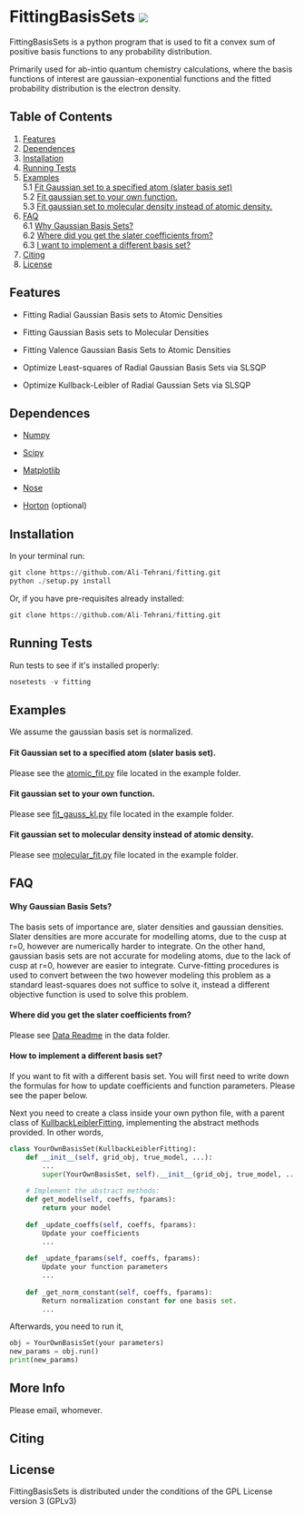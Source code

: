 FittingBasisSets <a href='https://docs.python.org/3.5/'><img src='https://img.shields.io/badge/python-3.5-blue.svg'></a>
===================

FittingBasisSets is a python program that is used to fit a convex sum of 
positive basis functions to any probability distribution. 

Primarily used for ab-intio quantum chemistry calculations, where the basis functions of 
interest are gaussian-exponential functions and the fitted probability 
distribution is the electron density.

## Table of Contents
1. [Features](#features)
2. [Dependences](#dependences)
3. [Installation](#installation)
4. [Running Tests](#runningtests)
5. [Examples](#examples)  
    5.1 [Fit Gaussian set to a specified atom (slater basis set)](#fit-gaussian-set-to-your-own-function.)  
    5.2 [Fit gaussian set to your own function.](#fit-gaussian-set-to-your-own-function.)  
    5.3 [Fit gaussian set to molecular density instead of atomic density.](#fit-gaussian-set-to-molecular-density-instead-of-atomic-density.)
6. [FAQ](#faq)  
    6.1 [Why Gaussian Basis Sets?](#why-gaussian-basis-sets?)  
    6.2 [Where did you get the slater coefficients from?](#where-did-you-get-the-slater-coefficients-from?)  
    6.3 [I want to implement a different basis set?](#how-to-implement-a-different-basis-set?)  
7. [Citing](#citing)
8. [License](#license)


## Features 
* Fitting Radial Gaussian Basis sets to Atomic Densities

* Fitting Gaussian Basis sets to Molecular Densities

* Fitting Valence Gaussian Basis Sets to Atomic Densities

* Optimize Least-squares of Radial Gaussian Basis Sets via SLSQP

* Optimize Kullback-Leibler of Radial Gaussian Sets via SLSQP


## Dependences 
* [Numpy](http://www.numpy.org/) 

* [Scipy](https://www.scipy.org/)

* [Matplotlib](https://matplotlib.org/)

* [Nose](http://nose.readthedocs.io/en/latest/)

* [Horton](https://theochem.github.io/horton/2.1.0/index.html) (optional)

## Installation
In your terminal run:

```python
git clone https://github.com/Ali-Tehrani/fitting.git
python ./setup.py install
```

Or, if you have pre-requisites already installed:
```python
git clone https://github.com/Ali-Tehrani/fitting.git
```

## Running Tests 
Run tests to see if it's installed properly:
```python
nosetests -v fitting
```

## Examples
We assume the gaussian basis set is normalized.
#### Fit Gaussian set to a specified atom (slater basis set).
Please see the [atomic_fit.py](examples/atomic_fit.py) file located in the example folder.

#### Fit gaussian set to your own function.
Please see [fit_gauss_kl.py](examples/fit_gauss_kl.py) file located in the 
example folder.

#### Fit gaussian set to molecular density instead of atomic density.
Please see [molecular_fit.py](examples/molecular_fit.py) file located in the 
example folder.



## FAQ 
#### Why Gaussian Basis Sets?
The basis sets of importance are, slater densities and gaussian densities.
Slater densities are more accurate for modelling atoms, due to the cusp at r=0, 
however are 
numerically harder to integrate. On the other hand,
gaussian basis sets are not accurate for modeling atoms, due to the lack of cusp
 at r=0, 
however 
are easier to integrate.
Curve-fitting procedures is used to convert between the two however modeling
this problem as a standard least-squares does not suffice to solve it, 
instead a different objective function is used to solve this problem.


#### Where did you get the slater coefficients from?
Please see [Data Readme](data/) in the data folder.


#### How to implement a different basis set?
If you want to fit with a different basis set. You will first need
to write down the formulas for how to update coefficients and 
function parameters. Please see the paper below.

Next you need to create a class inside your own python file, with a parent
class of [KullbackLeiblerFitting](fitting/kl_divergence/kull_leib_fitting.py),
implementing the abstract methods provided. In other words,
```python
class YourOwnBasisSet(KullbackLeiblerFitting):
    def __init__(self, grid_obj, true_model, ...):
        ...
        super(YourOwnBasisSet, self).__init__(grid_obj, true_model, ...)
    
    # Implement the abstract methods:
    def get_model(self, coeffs, fparams):
        return your model
        
    def _update_coeffs(self, coeffs, fparams):
        Update your coefficients 
        ...
        
    def _update_fparams(self, coeffs, fparams):
        Update your function parameters
        ...
        
    def _get_norm_constant(self, coeffs, fparams):
        Return normalization constant for one basis set.
        ...
```
Afterwards, you need to run it,
```python
obj = YourOwnBasisSet(your parameters)
new_params = obj.run()
print(new_params)
```

## More Info
Please email, whomever. 

## Citing 

## License 
FittingBasisSets is distributed under the conditions of the GPL License 
version 3 (GPLv3)
